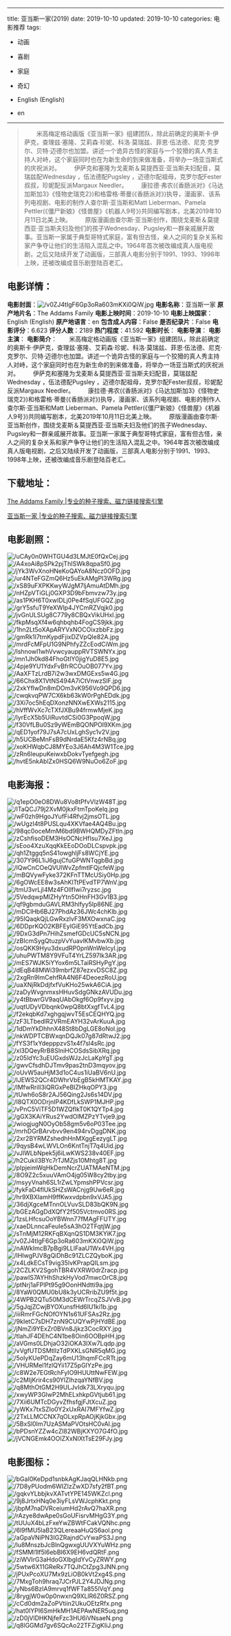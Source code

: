 
---
title: 亚当斯一家(2019)
date: 2019-10-10
updated: 2019-10-10
categories: 电影推荐
tags:
- 动画
- 喜剧
- 家庭
- 奇幻

- English (English)
- en
---


> 　　米高梅定格动画版《亚当斯一家》组建团队，除此前确定的奥斯卡·伊萨克，查理兹·塞隆、艾莉森·珍妮、科洛·莫瑞兹、菲恩·伍法德、尼克·克罗尔、贝特·迈德尔也加盟。讲述一个诡异古怪的家庭与一个狡猾的真人秀主持人对峙，这个家庭同时也在为新生命的到来做准备，将举办一场亚当斯式的庆祝派对。 　　伊萨克和塞隆为戈麦斯＆莫提西亚·亚当斯夫妇配音，莫瑞兹配Wednesday ，伍法德配Pugsley ，迈德尔配祖母，克罗尔配Fester叔叔，珍妮配反派Margaux Needler。 　　康拉德·弗农(《香肠派对》《马达加斯加3》《怪物史瑞克2》)和格雷格·蒂曼(《香肠派对》)执导，漫画家、该系列电视剧、电影的制作人查尔斯·亚当斯和Matt Lieberman、Pamela Pettler(《僵尸新娘》《怪兽屋》《机器人9号》)共同编写剧本，北美2019年10月11日北美上映。 　　原版漫画由查尔斯·亚当斯创作，围绕戈麦斯＆莫提西亚·亚当斯夫妇及他们的孩子Wednesday、Pugsley和一群亲戚展开故事。亚当斯一家属于典型哥特式家庭，富有但古怪，亲人之间的复杂关系和家产争夺让他们的生活陷入混乱之中。1964年首次被改编成真人版电视剧，之后又陆续开发了动画版，三部真人电影分别于1991、1993、1998年上映，还被改编成音乐剧登陆百老汇。

## **电影详情**：

**电影封面**：<img src="https://image.tmdb.org/t/p/w200/v0ZJ4tIgF6Gp3oRa603mKXi0QiW.jpg" alt="/v0ZJ4tIgF6Gp3oRa603mKXi0QiW.jpg" title="/v0ZJ4tIgF6Gp3oRa603mKXi0QiW.jpg">
**电影名称**：亚当斯一家
**原产地片名**：The Addams Family
**电影上映时间**：2019-10-10
**电影上映国家**：English (English)
**原产地语言**：en
**包含成人内容**：False
**是否纪录片**：False
**电影评分**：6.623
**评分人数**：2189
**热门程度**：41.592
**电影时长**：
**电影导演**：
**电影主演**：
**电影简介**：　　米高梅定格动画版《亚当斯一家》组建团队，除此前确定的奥斯卡·伊萨克，查理兹·塞隆、艾莉森·珍妮、科洛·莫瑞兹、菲恩·伍法德、尼克·克罗尔、贝特·迈德尔也加盟。讲述一个诡异古怪的家庭与一个狡猾的真人秀主持人对峙，这个家庭同时也在为新生命的到来做准备，将举办一场亚当斯式的庆祝派对。 　　伊萨克和塞隆为戈麦斯＆莫提西亚·亚当斯夫妇配音，莫瑞兹配Wednesday ，伍法德配Pugsley ，迈德尔配祖母，克罗尔配Fester叔叔，珍妮配反派Margaux Needler。 　　康拉德·弗农(《香肠派对》《马达加斯加3》《怪物史瑞克2》)和格雷格·蒂曼(《香肠派对》)执导，漫画家、该系列电视剧、电影的制作人查尔斯·亚当斯和Matt Lieberman、Pamela Pettler(《僵尸新娘》《怪兽屋》《机器人9号》)共同编写剧本，北美2019年10月11日北美上映。 　　原版漫画由查尔斯·亚当斯创作，围绕戈麦斯＆莫提西亚·亚当斯夫妇及他们的孩子Wednesday、Pugsley和一群亲戚展开故事。亚当斯一家属于典型哥特式家庭，富有但古怪，亲人之间的复杂关系和家产争夺让他们的生活陷入混乱之中。1964年首次被改编成真人版电视剧，之后又陆续开发了动画版，三部真人电影分别于1991、1993、1998年上映，还被改编成音乐剧登陆百老汇。

## **下载地址**：
[The Addams Family |专业的种子搜索、磁力链接搜索引擎](https://movie.amd794.com:2083/?search=The%20Addams%20Family&ordering=&mode=match_phrase&page_size=10&page=1)

[亚当斯一家 |专业的种子搜索、磁力链接搜索引擎](https://movie.amd794.com:2083/?search=%E4%BA%9A%E5%BD%93%E6%96%AF%E4%B8%80%E5%AE%B6&ordering=&mode=match_phrase&page_size=10&page=1)
 

## **电影剧照**：
<img src="https://image.tmdb.org/t/p/original/uCAy0n0WHTGU4d3LMJtE0fQxCej.jpg" alt="/uCAy0n0WHTGU4d3LMJtE0fQxCej.jpg" title="/uCAy0n0WHTGU4d3LMJtE0fQxCej.jpg"><img src="https://image.tmdb.org/t/p/original/A4xoAi8pSPk2pjThISWk8qpaSf0.jpg" alt="/A4xoAi8pSPk2pjThISWk8qpaSf0.jpg" title="/A4xoAi8pSPk2pjThISWk8qpaSf0.jpg"><img src="https://image.tmdb.org/t/p/original/jYk3WvXnoHNeKoQAYoA8Ncz0OFD.jpg" alt="/jYk3WvXnoHNeKoQAYoA8Ncz0OFD.jpg" title="/jYk3WvXnoHNeKoQAYoA8Ncz0OFD.jpg"><img src="https://image.tmdb.org/t/p/original/ur4NTeFGZmQ6Hz5uEkAMgPI3WRg.jpg" alt="/ur4NTeFGZmQ6Hz5uEkAMgPI3WRg.jpg" title="/ur4NTeFGZmQ6Hz5uEkAMgPI3WRg.jpg"><img src="https://image.tmdb.org/t/p/original/xS89uFXPKKwyWJgM7ljAmuAtDMh.jpg" alt="/xS89uFXPKKwyWJgM7ljAmuAtDMh.jpg" title="/xS89uFXPKKwyWJgM7ljAmuAtDMh.jpg"><img src="https://image.tmdb.org/t/p/original/nHZpVTiGLj0GXP3D9bFbmvzw73y.jpg" alt="/nHZpVTiGLj0GXP3D9bFbmvzw73y.jpg" title="/nHZpVTiGLj0GXP3D9bFbmvzw73y.jpg"><img src="https://image.tmdb.org/t/p/original/as1PKH6T0xwIDLj0Pe4fSqUFGQZ.jpg" alt="/as1PKH6T0xwIDLj0Pe4fSqUFGQZ.jpg" title="/as1PKH6T0xwIDLj0Pe4fSqUFGQZ.jpg"><img src="https://image.tmdb.org/t/p/original/grY5sfuT9YeXWlp4JYCmRZVqjk0.jpg" alt="/grY5sfuT9YeXWlp4JYCmRZVqjk0.jpg" title="/grY5sfuT9YeXWlp4JYCmRZVqjk0.jpg"><img src="https://image.tmdb.org/t/p/original/jvGnULSUg8C779y8CBQxVikUHxI.jpg" alt="/jvGnULSUg8C779y8CBQxVikUHxI.jpg" title="/jvGnULSUg8C779y8CBQxVikUHxI.jpg"><img src="https://image.tmdb.org/t/p/original/fkpMsqXf4w6qhbqhb4FogCS9jkk.jpg" alt="/fkpMsqXf4w6qhbqhb4FogCS9jkk.jpg" title="/fkpMsqXf4w6qhbqhb4FogCS9jkk.jpg"><img src="https://image.tmdb.org/t/p/original/1hn2Lt5oXApARYVxNOCOixzbbFz.jpg" alt="/1hn2Lt5oXApARYVxNOCOixzbbFz.jpg" title="/1hn2Lt5oXApARYVxNOCOixzbbFz.jpg"><img src="https://image.tmdb.org/t/p/original/gmRk1l7tmKypdFjixDZVpQle82A.jpg" alt="/gmRk1l7tmKypdFjixDZVpQle82A.jpg" title="/gmRk1l7tmKypdFjixDZVpQle82A.jpg"><img src="https://image.tmdb.org/t/p/original/mrdFcMFpU1G9NPhfyZZcEodCiWm.jpg" alt="/mrdFcMFpU1G9NPhfyZZcEodCiWm.jpg" title="/mrdFcMFpU1G9NPhfyZZcEodCiWm.jpg"><img src="https://image.tmdb.org/t/p/original/lshnowI1whVvwcyauppRVTSWNYx.jpg" alt="/lshnowI1whVvwcyauppRVTSWNYx.jpg" title="/lshnowI1whVvwcyauppRVTSWNYx.jpg"><img src="https://image.tmdb.org/t/p/original/mn1Jh0kd84FhoGtlY0jigYuD8E5.jpg" alt="/mn1Jh0kd84FhoGtlY0jigYuD8E5.jpg" title="/mn1Jh0kd84FhoGtlY0jigYuD8E5.jpg"><img src="https://image.tmdb.org/t/p/original/4pje9YU1YdxFvBfrRCOuOB077Yv.jpg" alt="/4pje9YU1YdxFvBfrRCOuOB077Yv.jpg" title="/4pje9YU1YdxFvBfrRCOuOB077Yv.jpg"><img src="https://image.tmdb.org/t/p/original/AaXFTzLrdB7i2w3wxDMGExs5w4G.jpg" alt="/AaXFTzLrdB7i2w3wxDMGExs5w4G.jpg" title="/AaXFTzLrdB7i2w3wxDMGExs5w4G.jpg"><img src="https://image.tmdb.org/t/p/original/66Chx8X1VtNS494A7iCtVnwzSlF.jpg" alt="/66Chx8X1VtNS494A7iCtVnwzSlF.jpg" title="/66Chx8X1VtNS494A7iCtVnwzSlF.jpg"><img src="https://image.tmdb.org/t/p/original/2xkYflwDn8mDOm3vK956Vo9QPD6.jpg" alt="/2xkYflwDn8mDOm3vK956Vo9QPD6.jpg" title="/2xkYflwDn8mDOm3vK956Vo9QPD6.jpg"><img src="https://image.tmdb.org/t/p/original/cwqkvqPW7CX6kb63kW0rPghEDdk.jpg" alt="/cwqkvqPW7CX6kb63kW0rPghEDdk.jpg" title="/cwqkvqPW7CX6kb63kW0rPghEDdk.jpg"><img src="https://image.tmdb.org/t/p/original/3Xi7oc5hEqDXonzNNXwEXWs2115.jpg" alt="/3Xi7oc5hEqDXonzNNXwEXWs2115.jpg" title="/3Xi7oc5hEqDXonzNNXwEXWs2115.jpg"><img src="https://image.tmdb.org/t/p/original/hVffWvXc7cTXfJXBu94frmwMjeK.jpg" alt="/hVffWvXc7cTXfJXBu94frmwMjeK.jpg" title="/hVffWvXc7cTXfJXBu94frmwMjeK.jpg"><img src="https://image.tmdb.org/t/p/original/lyrEcX5b5UiRuvtdCSi0G3PpoqW.jpg" alt="/lyrEcX5b5UiRuvtdCSi0G3PpoqW.jpg" title="/lyrEcX5b5UiRuvtdCSi0G3PpoqW.jpg"><img src="https://image.tmdb.org/t/p/original/f30VfLBu0Sz9yWEmBQONPOI9XKm.jpg" alt="/f30VfLBu0Sz9yWEmBQONPOI9XKm.jpg" title="/f30VfLBu0Sz9yWEmBQONPOI9XKm.jpg"><img src="https://image.tmdb.org/t/p/original/qED1yof79J7sA7cUxLghSyc1v2V.jpg" alt="/qED1yof79J7sA7cUxLghSyc1v2V.jpg" title="/qED1yof79J7sA7cUxLghSyc1v2V.jpg"><img src="https://image.tmdb.org/t/p/original/h5UCBeMnFsB9dNrdaE5Kfz4rNBq.jpg" alt="/h5UCBeMnFsB9dNrdaE5Kfz4rNBq.jpg" title="/h5UCBeMnFsB9dNrdaE5Kfz4rNBq.jpg"><img src="https://image.tmdb.org/t/p/original/xoKHWqbCJ8MYEo3J6Ah4M3W1Tce.jpg" alt="/xoKHWqbCJ8MYEo3J6Ah4M3W1Tce.jpg" title="/xoKHWqbCJ8MYEo3J6Ah4M3W1Tce.jpg"><img src="https://image.tmdb.org/t/p/original/zRn6leupuKeiwxbDokvTyefgegh.jpg" alt="/zRn6leupuKeiwxbDokvTyefgegh.jpg" title="/zRn6leupuKeiwxbDokvTyefgegh.jpg"><img src="https://image.tmdb.org/t/p/original/hvtE5nkAblZx0HSQ6W9NuOo6ZoF.jpg" alt="/hvtE5nkAblZx0HSQ6W9NuOo6ZoF.jpg" title="/hvtE5nkAblZx0HSQ6W9NuOo6ZoF.jpg">

## **电影海报**：
<img src="https://image.tmdb.org/t/p/original/q1epO0eO8DWu8Vo8tPfvVlzW48T.jpg" alt="/q1epO0eO8DWu8Vo8tPfvVlzW48T.jpg" title="/q1epO0eO8DWu8Vo8tPfvVlzW48T.jpg"><img src="https://image.tmdb.org/t/p/original/lTaQCJ79j2XvM0jkxFtmTpoKelq.jpg" alt="/lTaQCJ79j2XvM0jkxFtmTpoKelq.jpg" title="/lTaQCJ79j2XvM0jkxFtmTpoKelq.jpg"><img src="https://image.tmdb.org/t/p/original/wF0zh9HgoJYufFi4Rfvj2jmsOTL.jpg" alt="/wF0zh9HgoJYufFi4Rfvj2jmsOTL.jpg" title="/wF0zh9HgoJYufFi4Rfvj2jmsOTL.jpg"><img src="https://image.tmdb.org/t/p/original/wUgzI4t8PUSLqu4XKVfae4AQ4Bu.jpg" alt="/wUgzI4t8PUSLqu4XKVfae4AQ4Bu.jpg" title="/wUgzI4t8PUSLqu4XKVfae4AQ4Bu.jpg"><img src="https://image.tmdb.org/t/p/original/98qc0oceMmM6bd9BWHQMDyZFtln.jpg" alt="/98qc0oceMmM6bd9BWHQMDyZFtln.jpg" title="/98qc0oceMmM6bd9BWHQMDyZFtln.jpg"><img src="https://image.tmdb.org/t/p/original/zCshfisoDEM3HsOCNcHfIsu7XeJ.jpg" alt="/zCshfisoDEM3HsOCNcHfIsu7XeJ.jpg" title="/zCshfisoDEM3HsOCNcHfIsu7XeJ.jpg"><img src="https://image.tmdb.org/t/p/original/sEoo4XzuXqqKkEEoDOoDLCspvpk.jpg" alt="/sEoo4XzuXqqKkEEoDOoDLCspvpk.jpg" title="/sEoo4XzuXqqKkEEoDOoDLCspvpk.jpg"><img src="https://image.tmdb.org/t/p/original/qh1Ztggq5nS41owghljFs8WCjYE.jpg" alt="/qh1Ztggq5nS41owghljFs8WCjYE.jpg" title="/qh1Ztggq5nS41owghljFs8WCjYE.jpg"><img src="https://image.tmdb.org/t/p/original/307Y96L1iJ6gujCfuGPWNTqgbBd.jpg" alt="/307Y96L1iJ6gujCfuGPWNTqgbBd.jpg" title="/307Y96L1iJ6gujCfuGPWNTqgbBd.jpg"><img src="https://image.tmdb.org/t/p/original/lQwCnCOeQVUlWvZpfmtlFQjcfeW.jpg" alt="/lQwCnCOeQVUlWvZpfmtlFQjcfeW.jpg" title="/lQwCnCOeQVUlWvZpfmtlFQjcfeW.jpg"><img src="https://image.tmdb.org/t/p/original/mBQVywFyke372KFnTTMcUSiy0Hp.jpg" alt="/mBQVywFyke372KFnTTMcUSiy0Hp.jpg" title="/mBQVywFyke372KFnTTMcUSiy0Hp.jpg"><img src="https://image.tmdb.org/t/p/original/6gOWcEE8w3sAhKlTtPEvdTP7WnV.jpg" alt="/6gOWcEE8w3sAhKlTtPEvdTP7WnV.jpg" title="/6gOWcEE8w3sAhKlTtPEvdTP7WnV.jpg"><img src="https://image.tmdb.org/t/p/original/tmU3vrLjI4Mz4FOllfIwi7ryzsc.jpg" alt="/tmU3vrLjI4Mz4FOllfIwi7ryzsc.jpg" title="/tmU3vrLjI4Mz4FOllfIwi7ryzsc.jpg"><img src="https://image.tmdb.org/t/p/original/5VedqwpMlZHyYtn5OHnFH3Gv1B3.jpg" alt="/5VedqwpMlZHyYtn5OHnFH3Gv1B3.jpg" title="/5VedqwpMlZHyYtn5OHnFH3Gv1B3.jpg"><img src="https://image.tmdb.org/t/p/original/qf9gbmduGAVLRM3hlfyy5lp86NE.jpg" alt="/qf9gbmduGAVLRM3hlfyy5lp86NE.jpg" title="/qf9gbmduGAVLRM3hlfyy5lp86NE.jpg"><img src="https://image.tmdb.org/t/p/original/mDCIHb6BJ27PhdAz36JWc4chKlb.jpg" alt="/mDCIHb6BJ27PhdAz36JWc4chKlb.jpg" title="/mDCIHb6BJ27PhdAz36JWc4chKlb.jpg"><img src="https://image.tmdb.org/t/p/original/95IQaqkQjLGwRxzlvF3MXOwxnaC.jpg" alt="/95IQaqkQjLGwRxzlvF3MXOwxnaC.jpg" title="/95IQaqkQjLGwRxzlvF3MXOwxnaC.jpg"><img src="https://image.tmdb.org/t/p/original/6DDprKQO2KBFEylGiE95YtEadCb.jpg" alt="/6DDprKQO2KBFEylGiE95YtEadCb.jpg" title="/6DDprKQO2KBFEylGiE95YtEadCb.jpg"><img src="https://image.tmdb.org/t/p/original/9DxG3dPn7HihZsmefGDcUC5sNCN.jpg" alt="/9DxG3dPn7HihZsmefGDcUC5sNCN.jpg" title="/9DxG3dPn7HihZsmefGDcUC5sNCN.jpg"><img src="https://image.tmdb.org/t/p/original/zBIcmSygQtuzpVvYuavlKMvbwXb.jpg" alt="/zBIcmSygQtuzpVvYuavlKMvbwXb.jpg" title="/zBIcmSygQtuzpVvYuavlKMvbwXb.jpg"><img src="https://image.tmdb.org/t/p/original/osQKK9Hyu3dxudRP0pnWnWeIcyI.jpg" alt="/osQKK9Hyu3dxudRP0pnWnWeIcyI.jpg" title="/osQKK9Hyu3dxudRP0pnWnWeIcyI.jpg"><img src="https://image.tmdb.org/t/p/original/uhuPWTM8Y9VFuT4YrLZ597Ik3AR.jpg" alt="/uhuPWTM8Y9VFuT4YrLZ597Ik3AR.jpg" title="/uhuPWTM8Y9VFuT4YrLZ597Ik3AR.jpg"><img src="https://image.tmdb.org/t/p/original/mES7WJK5iYYox6m5LTaiRSHyPgY.jpg" alt="/mES7WJK5iYYox6m5LTaiRSHyPgY.jpg" title="/mES7WJK5iYYox6m5LTaiRSHyPgY.jpg"><img src="https://image.tmdb.org/t/p/original/dEqB48MWi39mbrfZ87ezxvDSC8Z.jpg" alt="/dEqB48MWi39mbrfZ87ezxvDSC8Z.jpg" title="/dEqB48MWi39mbrfZ87ezxvDSC8Z.jpg"><img src="https://image.tmdb.org/t/p/original/2xgRn9ImCehfRA4N6F4DeoezRoU.jpg" alt="/2xgRn9ImCehfRA4N6F4DeoezRoU.jpg" title="/2xgRn9ImCehfRA4N6F4DeoezRoU.jpg"><img src="https://image.tmdb.org/t/p/original/uaXNjRkDdjfxfVuKHo25wkA6CiA.jpg" alt="/uaXNjRkDdjfxfVuKHo25wkA6CiA.jpg" title="/uaXNjRkDdjfxfVuKHo25wkA6CiA.jpg"><img src="https://image.tmdb.org/t/p/original/zaDyWvgnmxsHHuvSdgGNkzAVUDu.jpg" alt="/zaDyWvgnmxsHHuvSdgGNkzAVUDu.jpg" title="/zaDyWvgnmxsHHuvSdgGNkzAVUDu.jpg"><img src="https://image.tmdb.org/t/p/original/y4tBbwrGV9aqUAbOkgf6Op9fxyv.jpg" alt="/y4tBbwrGV9aqUAbOkgf6Op9fxyv.jpg" title="/y4tBbwrGV9aqUAbOkgf6Op9fxyv.jpg"><img src="https://image.tmdb.org/t/p/original/uqtUDyVDbqnk0wpQ8btXxgfTvL4.jpg" alt="/uqtUDyVDbqnk0wpQ8btXxgfTvL4.jpg" title="/uqtUDyVDbqnk0wpQ8btXxgfTvL4.jpg"><img src="https://image.tmdb.org/t/p/original/f2ekqbKd7xghgqjwvT5EsCEQHYQ.jpg" alt="/f2ekqbKd7xghgqjwvT5EsCEQHYQ.jpg" title="/f2ekqbKd7xghgqjwvT5EsCEQHYQ.jpg"><img src="https://image.tmdb.org/t/p/original/zF3LTbedlR2VRmEAYH32vArKuuA.jpg" alt="/zF3LTbedlR2VRmEAYH32vArKuuA.jpg" title="/zF3LTbedlR2VRmEAYH32vArKuuA.jpg"><img src="https://image.tmdb.org/t/p/original/1dDmYkDhhnX48St8bDgLGE8oNol.jpg" alt="/1dDmYkDhhnX48St8bDgLGE8oNol.jpg" title="/1dDmYkDhhnX48St8bDgLGE8oNol.jpg"><img src="https://image.tmdb.org/t/p/original/nkWDPTCBWxqnDQJk07g87dRtwJ2.jpg" alt="/nkWDPTCBWxqnDQJk07g87dRtwJ2.jpg" title="/nkWDPTCBWxqnDQJk07g87dRtwJ2.jpg"><img src="https://image.tmdb.org/t/p/original/fYS3f1xYdepppzvS1x4f7sl4sRc.jpg" alt="/fYS3f1xYdepppzvS1x4f7sl4sRc.jpg" title="/fYS3f1xYdepppzvS1x4f7sl4sRc.jpg"><img src="https://image.tmdb.org/t/p/original/xl3DQeyRrB8SIniHCOSdsSibXRq.jpg" alt="/xl3DQeyRrB8SIniHCOSdsSibXRq.jpg" title="/xl3DQeyRrB8SIniHCOSdsSibXRq.jpg"><img src="https://image.tmdb.org/t/p/original/z05ldYc3uEUGxdsWJzJcLaKpYgT.jpg" alt="/z05ldYc3uEUGxdsWJzJcLaKpYgT.jpg" title="/z05ldYc3uEUGxdsWJzJcLaKpYgT.jpg"><img src="https://image.tmdb.org/t/p/original/gwvCfsdhDJTmv9pas2tnD3mqyov.jpg" alt="/gwvCfsdhDJTmv9pas2tnD3mqyov.jpg" title="/gwvCfsdhDJTmv9pas2tnD3mqyov.jpg"><img src="https://image.tmdb.org/t/p/original/oUvW5auHjM3d1oC4us1iUaBV6nU.jpg" alt="/oUvW5auHjM3d1oC4us1iUaBV6nU.jpg" title="/oUvW5auHjM3d1oC4us1iUaBV6nU.jpg"><img src="https://image.tmdb.org/t/p/original/lJEWS2QCr4DWhrVbEgB5kHMTKAY.jpg" alt="/lJEWS2QCr4DWhrVbEgB5kHMTKAY.jpg" title="/lJEWS2QCr4DWhrVbEgB5kHMTKAY.jpg"><img src="https://image.tmdb.org/t/p/original/lMfwRrill3iQRGxPeBIZHkqOPY3.jpg" alt="/lMfwRrill3iQRGxPeBIZHkqOPY3.jpg" title="/lMfwRrill3iQRGxPeBIZHkqOPY3.jpg"><img src="https://image.tmdb.org/t/p/original/tUwh6oS8r2AJ56Qing2Js6s14DV.jpg" alt="/tUwh6oS8r2AJ56Qing2Js6s14DV.jpg" title="/tUwh6oS8r2AJ56Qing2Js6s14DV.jpg"><img src="https://image.tmdb.org/t/p/original/l8QTX0ODrjnIP4KDfLkSWP1MJHP.jpg" alt="/l8QTX0ODrjnIP4KDfLkSWP1MJHP.jpg" title="/l8QTX0ODrjnIP4KDfLkSWP1MJHP.jpg"><img src="https://image.tmdb.org/t/p/original/vPnC5ViTF5D1WZQfIkT0K1QYTp4.jpg" alt="/vPnC5ViTF5D1WZQfIkT0K1QYTp4.jpg" title="/vPnC5ViTF5D1WZQfIkT0K1QYTp4.jpg"><img src="https://image.tmdb.org/t/p/original/gGX3KAiYRus2YwdOlMZPzYTvje9.jpg" alt="/gGX3KAiYRus2YwdOlMZPzYTvje9.jpg" title="/gGX3KAiYRus2YwdOlMZPzYTvje9.jpg"><img src="https://image.tmdb.org/t/p/original/wiogjugN0OyOb58gm5v6oP03Tee.jpg" alt="/wiogjugN0OyOb58gm5v6oP03Tee.jpg" title="/wiogjugN0OyOb58gm5v6oP03Tee.jpg"><img src="https://image.tmdb.org/t/p/original/mrhDGrBArvbvv9en494rvDggDNK.jpg" alt="/mrhDGrBArvbvv9en494rvDggDNK.jpg" title="/mrhDGrBArvbvv9en494rvDggDNK.jpg"><img src="https://image.tmdb.org/t/p/original/2xr2BYRMZshedhHnMXggEezygLT.jpg" alt="/2xr2BYRMZshedhHnMXggEezygLT.jpg" title="/2xr2BYRMZshedhHnMXggEezygLT.jpg"><img src="https://image.tmdb.org/t/p/original/9qysB4wLWVLOn6KntTnjT7q4Uid.jpg" alt="/9qysB4wLWVLOn6KntTnjT7q4Uid.jpg" title="/9qysB4wLWVLOn6KntTnjT7q4Uid.jpg"><img src="https://image.tmdb.org/t/p/original/vJlWLbNpek5j6iLwKWS238v40EF.jpg" alt="/vJlWLbNpek5j6iLwKWS238v40EF.jpg" title="/vJlWLbNpek5j6iLwKWS238v40EF.jpg"><img src="https://image.tmdb.org/t/p/original/h2Cukil3BYc7rTJMZjs10Mhtg8T.jpg" alt="/h2Cukil3BYc7rTJMZjs10Mhtg8T.jpg" title="/h2Cukil3BYc7rTJMZjs10Mhtg8T.jpg"><img src="https://image.tmdb.org/t/p/original/pIpjeimWqHkDemNcrZUATMAeNTM.jpg" alt="/pIpjeimWqHkDemNcrZUATMAeNTM.jpg" title="/pIpjeimWqHkDemNcrZUATMAeNTM.jpg"><img src="https://image.tmdb.org/t/p/original/8O9Z2c5xuuVAmO4jg05W8cy2tby.jpg" alt="/8O9Z2c5xuuVAmO4jg05W8cy2tby.jpg" title="/8O9Z2c5xuuVAmO4jg05W8cy2tby.jpg"><img src="https://image.tmdb.org/t/p/original/msyyVnah6SL1rZwLYpmshPPVcsr.jpg" alt="/msyyVnah6SL1rZwLYpmshPPVcsr.jpg" title="/msyyVnah6SL1rZwLYpmshPPVcsr.jpg"><img src="https://image.tmdb.org/t/p/original/fykFaD4flUkSHZsWACnjg9Uw6eR.jpg" alt="/fykFaD4flUkSHZsWACnjg9Uw6eR.jpg" title="/fykFaD4flUkSHZsWACnjg9Uw6eR.jpg"><img src="https://image.tmdb.org/t/p/original/hr9XBXIamH9ffKwxvdpbn9xVJA5.jpg" alt="/hr9XBXIamH9ffKwxvdpbn9xVJA5.jpg" title="/hr9XBXIamH9ffKwxvdpbn9xVJA5.jpg"><img src="https://image.tmdb.org/t/p/original/36djXgceMTnnOLVuvSLD83bQK9N.jpg" alt="/36djXgceMTnnOLVuvSLD83bQK9N.jpg" title="/36djXgceMTnnOLVuvSLD83bQK9N.jpg"><img src="https://image.tmdb.org/t/p/original/bGEzAGgDdXQfY2f505Vctmvo0RS.jpg" alt="/bGEzAGgDdXQfY2f505Vctmvo0RS.jpg" title="/bGEzAGgDdXQfY2f505Vctmvo0RS.jpg"><img src="https://image.tmdb.org/t/p/original/1zsLHfcsuOoYBWnn77fMAgFFUTY.jpg" alt="/1zsLHfcsuOoYBWnn77fMAgFFUTY.jpg" title="/1zsLHfcsuOoYBWnn77fMAgFFUTY.jpg"><img src="https://image.tmdb.org/t/p/original/xaeDLnncaFeuIe5sA3hO2TFqtjW.jpg" alt="/xaeDLnncaFeuIe5sA3hO2TFqtjW.jpg" title="/xaeDLnncaFeuIe5sA3hO2TFqtjW.jpg"><img src="https://image.tmdb.org/t/p/original/sTnMjM12RKFqBXqnQS1DM3KYiK7.jpg" alt="/sTnMjM12RKFqBXqnQS1DM3KYiK7.jpg" title="/sTnMjM12RKFqBXqnQS1DM3KYiK7.jpg"><img src="https://image.tmdb.org/t/p/original/v0ZJ4tIgF6Gp3oRa603mKXi0QiW.jpg" alt="/v0ZJ4tIgF6Gp3oRa603mKXi0QiW.jpg" title="/v0ZJ4tIgF6Gp3oRa603mKXi0QiW.jpg"><img src="https://image.tmdb.org/t/p/original/nAWkImcB7pBgi9LLlFaaU1Wx4VH.jpg" alt="/nAWkImcB7pBgi9LLlFaaU1Wx4VH.jpg" title="/nAWkImcB7pBgi9LLlFaaU1Wx4VH.jpg"><img src="https://image.tmdb.org/t/p/original/lHIwgPJV8gQiDhBc91ZLCZQyboK.jpg" alt="/lHIwgPJV8gQiDhBc91ZLCZQyboK.jpg" title="/lHIwgPJV8gQiDhBc91ZLCZQyboK.jpg"><img src="https://image.tmdb.org/t/p/original/x4LdkECsT9vig35lvKPrapQILsm.jpg" alt="/x4LdkECsT9vig35lvKPrapQILsm.jpg" title="/x4LdkECsT9vig35lvKPrapQILsm.jpg"><img src="https://image.tmdb.org/t/p/original/2CZLKV2SgohTBR4VXRW0drZracp.jpg" alt="/2CZLKV2SgohTBR4VXRW0drZracp.jpg" title="/2CZLKV2SgohTBR4VXRW0drZracp.jpg"><img src="https://image.tmdb.org/t/p/original/pawlS7AYHhShzkHyVod7mwcOrC8.jpg" alt="/pawlS7AYHhShzkHyVod7mwcOrC8.jpg" title="/pawlS7AYHhShzkHyVod7mwcOrC8.jpg"><img src="https://image.tmdb.org/t/p/original/ptNrj1aFPlPt95g9OonHNdtti9a.jpg" alt="/ptNrj1aFPlPt95g9OonHNdtti9a.jpg" title="/ptNrj1aFPlPt95g9OonHNdtti9a.jpg"><img src="https://image.tmdb.org/t/p/original/8YaW0QMU0bU8k3yUCRribZU9f5t.jpg" alt="/8YaW0QMU0bU8k3yUCRribZU9f5t.jpg" title="/8YaW0QMU0bU8k3yUCRribZU9f5t.jpg"><img src="https://image.tmdb.org/t/p/original/4WPB2QTu50M3dCEWrTrcqZSJVvB.jpg" alt="/4WPB2QTu50M3dCEWrTrcqZSJVvB.jpg" title="/4WPB2QTu50M3dCEWrTrcqZSJVvB.jpg"><img src="https://image.tmdb.org/t/p/original/5gJqjZCwjBYOXunsfHd6lU1ki1b.jpg" alt="/5gJqjZCwjBYOXunsfHd6lU1ki1b.jpg" title="/5gJqjZCwjBYOXunsfHd6lU1ki1b.jpg"><img src="https://image.tmdb.org/t/p/original/iiiRmrFGcNOfOYN1s61UFSAs2Rz.jpg" alt="/iiiRmrFGcNOfOYN1s61UFSAs2Rz.jpg" title="/iiiRmrFGcNOfOYN1s61UFSAs2Rz.jpg"><img src="https://image.tmdb.org/t/p/original/9kIetC7sDH7znN9CUQYwPjHYdBE.jpg" alt="/9kIetC7sDH7znN9CUQYwPjHYdBE.jpg" title="/9kIetC7sDH7znN9CUQYwPjHYdBE.jpg"><img src="https://image.tmdb.org/t/p/original/jNmZi9YExZr0BVn8Jjkz3CocRXY.jpg" alt="/jNmZi9YExZr0BVn8Jjkz3CocRXY.jpg" title="/jNmZi9YExZr0BVn8Jjkz3CocRXY.jpg"><img src="https://image.tmdb.org/t/p/original/tlahJF4DEhC4N1be8Oin6OOBpHH.jpg" alt="/tlahJF4DEhC4N1be8Oin6OOBpHH.jpg" title="/tlahJF4DEhC4N1be8Oin6OOBpHH.jpg"><img src="https://image.tmdb.org/t/p/original/aVGms0LDhjaO32iOKA3IXw7Lqdp.jpg" alt="/aVGms0LDhjaO32iOKA3IXw7Lqdp.jpg" title="/aVGms0LDhjaO32iOKA3IXw7Lqdp.jpg"><img src="https://image.tmdb.org/t/p/original/vVgfUTDSMtllzTdPXKLsGNR5qMG.jpg" alt="/vVgfUTDSMtllzTdPXKLsGNR5qMG.jpg" title="/vVgfUTDSMtllzTdPXKLsGNR5qMG.jpg"><img src="https://image.tmdb.org/t/p/original/5olyKUePDqZay6mU13hqmFCcRTt.jpg" alt="/5olyKUePDqZay6mU13hqmFCcRTt.jpg" title="/5olyKUePDqZay6mU13hqmFCcRTt.jpg"><img src="https://image.tmdb.org/t/p/original/VHURMel1fzlQYii17Z5pGIYzPe.jpg" alt="/VHURMel1fzlQYii17Z5pGIYzPe.jpg" title="/VHURMel1fzlQYii17Z5pGIYzPe.jpg"><img src="https://image.tmdb.org/t/p/original/c8W2e7EGtRchFyIO9HUUttNwFEW.jpg" alt="/c8W2e7EGtRchFyIO9HUUttNwFEW.jpg" title="/c8W2e7EGtRchFyIO9HUUttNwFEW.jpg"><img src="https://image.tmdb.org/t/p/original/c2MIjKrir4cs90YlZlhzqaYNfBV.jpg" alt="/c2MIjKrir4cs90YlZlhzqaYNfBV.jpg" title="/c2MIjKrir4cs90YlZlhzqaYNfBV.jpg"><img src="https://image.tmdb.org/t/p/original/q8MthOtGM2H9ULJvIdk73LXryqu.jpg" alt="/q8MthOtGM2H9ULJvIdk73LXryqu.jpg" title="/q8MthOtGM2H9ULJvIdk73LXryqu.jpg"><img src="https://image.tmdb.org/t/p/original/xwyWP3GlwP2MhELxhkpGVtjub61.jpg" alt="/xwyWP3GlwP2MhELxhkpGVtjub61.jpg" title="/xwyWP3GlwP2MhELxhkpGVtjub61.jpg"><img src="https://image.tmdb.org/t/p/original/7Xii6UMTcDGyvZfhsfgjFJtXcuZ.jpg" alt="/7Xii6UMTcDGyvZfhsfgjFJtXcuZ.jpg" title="/7Xii6UMTcDGyvZfhsfgjFJtXcuZ.jpg"><img src="https://image.tmdb.org/t/p/original/yWKx7txSZIo0Y2xUxRAI7MFYfwZ.jpg" alt="/yWKx7txSZIo0Y2xUxRAI7MFYfwZ.jpg" title="/yWKx7txSZIo0Y2xUxRAI7MFYfwZ.jpg"><img src="https://image.tmdb.org/t/p/original/2TxLLMCCNX7qOLxpRpAOjKjkGbx.jpg" alt="/2TxLLMCCNX7qOLxpRpAOjKjkGbx.jpg" title="/2TxLLMCCNX7qOLxpRpAOjKjkGbx.jpg"><img src="https://image.tmdb.org/t/p/original/5BxSl0Im7UzASMaPVOtsHC0vAI.jpg" alt="/5BxSl0Im7UzASMaPVOtsHC0vAI.jpg" title="/5BxSl0Im7UzASMaPVOtsHC0vAI.jpg"><img src="https://image.tmdb.org/t/p/original/bPDsnYZZw4cZl82WBjKXYO7G4fO.jpg" alt="/bPDsnYZZw4cZl82WBjKXYO7G4fO.jpg" title="/bPDsnYZZw4cZl82WBjKXYO7G4fO.jpg"><img src="https://image.tmdb.org/t/p/original/jVCNGEmk4OOlZXxNIXtTsE29FJy.jpg" alt="/jVCNGEmk4OOlZXxNIXtTsE29FJy.jpg" title="/jVCNGEmk4OOlZXxNIXtTsE29FJy.jpg">

## **电影图标**：
<img src="https://image.tmdb.org/t/p/original/bGaI0KeDpd1snbkAgKJaqQLHNkb.png" alt="/bGaI0KeDpd1snbkAgKJaqQLHNkb.png" title="/bGaI0KeDpd1snbkAgKJaqQLHNkb.png"><img src="https://image.tmdb.org/t/p/original/7D8yPUodm6WIZIzZwXD7sfy2fBT.png" alt="/7D8yPUodm6WIZIzZwXD7sfy2fBT.png" title="/7D8yPUodm6WIZIzZwXD7sfy2fBT.png"><img src="https://image.tmdb.org/t/p/original/gqkvYLbbjkvXATvtYPE145WKZcl.png" alt="/gqkvYLbbjkvXATvtYPE145WKZcl.png" title="/gqkvYLbbjkvXATvtYPE145WKZcl.png"><img src="https://image.tmdb.org/t/p/original/9j8JrtxHNq0e3iyFLsVWJcphKkt.png" alt="/9j8JrtxHNq0e3iyFLsVWJcphKkt.png" title="/9j8JrtxHNq0e3iyFLsVWJcphKkt.png"><img src="https://image.tmdb.org/t/p/original/jbpM7naDVRceiumHd2rAvQ7haXR.png" alt="/jbpM7naDVRceiumHd2rAvQ7haXR.png" title="/jbpM7naDVRceiumHd2rAvQ7haXR.png"><img src="https://image.tmdb.org/t/p/original/rAzye8dwApe0sGoUFisrvMHgG3Y.png" alt="/rAzye8dwApe0sGoUFisrvMHgG3Y.png" title="/rAzye8dwApe0sGoUFisrvMHgG3Y.png"><img src="https://image.tmdb.org/t/p/original/tUUuX4bLzFxeYwZBWtFCakVQNhc.png" alt="/tUUuX4bLzFxeYwZBWtFCakVQNhc.png" title="/tUUuX4bLzFxeYwZBWtFCakVQNhc.png"><img src="https://image.tmdb.org/t/p/original/6l9fMU5laB23QLereaaHuQS6aol.png" alt="/6l9fMU5laB23QLereaaHuQS6aol.png" title="/6l9fMU5laB23QLereaaHuQS6aol.png"><img src="https://image.tmdb.org/t/p/original/aGpaVNiPN3IGZRajndCvYwaPS3J.png" alt="/aGpaVNiPN3IGZRajndCvYwaPS3J.png" title="/aGpaVNiPN3IGZRajndCvYwaPS3J.png"><img src="https://image.tmdb.org/t/p/original/lu8MnszbJcBlnQgwxgUUVXYuWHz.png" alt="/lu8MnszbJcBlnQgwxgUUVXYuWHz.png" title="/lu8MnszbJcBlnQgwxgUUVXYuWHz.png"><img src="https://image.tmdb.org/t/p/original/fSMMl1If5l6ebBI6X9EH6vdQRtF.png" alt="/fSMMl1If5l6ebBI6X9EH6vdQRtF.png" title="/fSMMl1If5l6ebBI6X9EH6vdQRtF.png"><img src="https://image.tmdb.org/t/p/original/ziWVIrG3aHdoGXlbgIdYvCyZRWY.png" alt="/ziWVIrG3aHdoGXlbgIdYvCyZRWY.png" title="/ziWVIrG3aHdoGXlbgIdYvCyZRWY.png"><img src="https://image.tmdb.org/t/p/original/5wtw6X11GReRx7TQJhCtZpg3JNN.png" alt="/5wtw6X11GReRx7TQJhCtZpg3JNN.png" title="/5wtw6X11GReRx7TQJhCtZpg3JNN.png"><img src="https://image.tmdb.org/t/p/original/jPUxPcoXU7Mx9zLiOB0kVt2xg4S.png" alt="/jPUxPcoXU7Mx9zLiOB0kVt2xg4S.png" title="/jPUxPcoXU7Mx9zLiOB0kVt2xg4S.png"><img src="https://image.tmdb.org/t/p/original/7MxgToh9hraq7JCrPJL2Y4JDJNg.png" alt="/7MxgToh9hraq7JCrPJL2Y4JDJNg.png" title="/7MxgToh9hraq7JCrPJL2Y4JDJNg.png"><img src="https://image.tmdb.org/t/p/original/yNbs6BzIA9mrvq1fWFTa855lVqY.png" alt="/yNbs6BzIA9mrvq1fWFTa855lVqY.png" title="/yNbs6BzIA9mrvq1fWFTa855lVqY.png"><img src="https://image.tmdb.org/t/p/original/8rygjW0w0p0nwxnQ9XLlR6Z0RSZ.png" alt="/8rygjW0w0p0nwxnQ9XLlR6Z0RSZ.png" title="/8rygjW0w0p0nwxnQ9XLlR6Z0RSZ.png"><img src="https://image.tmdb.org/t/p/original/cCd0dm2aZoPVtiin2UkuOEtzRfx.png" alt="/cCd0dm2aZoPVtiin2UkuOEtzRfx.png" title="/cCd0dm2aZoPVtiin2UkuOEtzRfx.png"><img src="https://image.tmdb.org/t/p/original/hat0lYPI6SmHkMH1AEPAwNER5uq.png" alt="/hat0lYPI6SmHkMH1AEPAwNER5uq.png" title="/hat0lYPI6SmHkMH1AEPAwNER5uq.png"><img src="https://image.tmdb.org/t/p/original/zD0jVlDHKNjfeFzc3HU6iVNsaeN.png" alt="/zD0jVlDHKNjfeFzc3HU6iVNsaeN.png" title="/zD0jVlDHKNjfeFzc3HU6iVNsaeN.png"><img src="https://image.tmdb.org/t/p/original/q8lGGMd7gv6SQcAo22TFZigKIiJ.png" alt="/q8lGGMd7gv6SQcAo22TFZigKIiJ.png" title="/q8lGGMd7gv6SQcAo22TFZigKIiJ.png">
